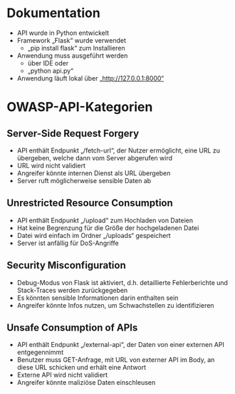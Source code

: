 # Dokumentation

- API wurde in Python entwickelt
- Framework „Flask“ wurde verwendet
    - „pip install flask“ zum Installieren
- Anwendung muss ausgeführt werden
    - über IDE oder
    - „python api.py“
- Anwendung läuft lokal über „http://127.0.0.1:8000“ 

# OWASP-API-Kategorien

## Server-Side Request Forgery
- API enthält Endpunkt „/fetch-url“, der Nutzer ermöglicht, eine URL zu übergeben, welche dann vom Server abgerufen wird
- URL wird nicht validiert
- Angreifer könnte internen Dienst als URL übergeben
- Server ruft möglicherweise sensible Daten ab

## Unrestricted Resource Consumption
- API enthält Endpunkt „/upload“ zum Hochladen von Dateien
- Hat keine Begrenzung für die Größe der hochgeladenen Datei
- Datei wird einfach im Ordner „/uploads“ gespeichert
- Server ist anfällig für DoS-Angriffe

## Security Misconfiguration
- Debug-Modus von Flask ist aktiviert, d.h. detaillierte Fehlerberichte und Stack-Traces werden zurückgegeben
- Es könnten sensible Informationen darin enthalten sein
- Angreifer könnte Infos nutzen, um Schwachstellen zu identifizieren

## Unsafe Consumption of APIs 
- API enthält Endpunkt „/external-api“, der Daten von einer externen API entgegennimmt
- Benutzer muss GET-Anfrage, mit URL von externer API im Body, an diese URL schicken und erhält eine Antwort
- Externe API wird nicht validiert
- Angreifer könnte maliziöse Daten einschleusen